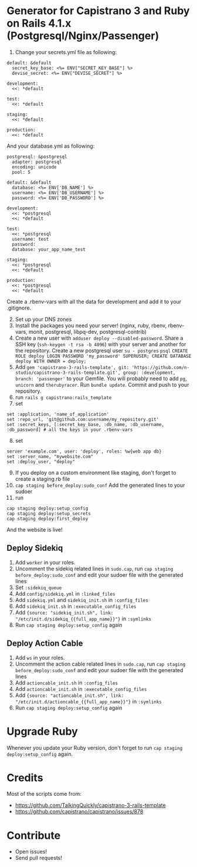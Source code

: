 # Generator for Capistrano 3 and Ruby on Rails 4.1.x (Postgresql/Nginx/Passenger)

1. Change your secrets.yml file as following:
```
default: &default
  secret_key_base: <%= ENV["SECRET_KEY_BASE"] %>
  devise_secret: <%= ENV["DEVISE_SECRET"] %>

development:
  <<: *default

test:
  <<: *default

staging:
  <<: *default

production:
  <<: *default
```

And your database.yml as following:
```
postgresql: &postgresql
  adapter: postgresql
  encoding: unicode
  pool: 5
  
default: &default
  database: <%= ENV['DB_NAME'] %>
  username: <%= ENV['DB_USERNAME'] %>
  password: <%= ENV['DB_PASSWORD'] %>

development:
  <<: *postgresql
  <<: *default
  
test:
  <<: *postgresql
  username: test
  password:
  database: your_app_name_test

staging:
  <<: *postgresql
  <<: *default
  
production:
  <<: *postgresql
  <<: *default
```

Create a .rbenv-vars with all the data for development and add it to your .gitignore.

2. Set up your DNS zones
3. Install the packages you need your server! (nginx, ruby, rbenv, rbenv-vars, monit, postgresql, libpq-dev, postgresql-contrib)
4. Create a new user with ``adduser deploy --disabled-password``. Share a SSH key (``ssh-keygen -t rsa -b 4096``) with your server and another for the repository. Create a new postgresql user ``su - postgres`` ``psql`` ``CREATE ROLE deploy LOGIN PASSWORD 'my_password' SUPERUSER; CREATE DATABASE deploy WITH OWNER = deploy;``
5. Add ``gem 'capistrano-3-rails-template', git: 'https://github.com/n-studio/capistrano-3-rails-template.git', group: :development, branch: 'passenger'`` to your Gemfile. You will probably need to add ``pg``, ``unicorn`` and ``therubyracer``. Run ``bundle update``. Commit and push to your repository.
6. run ``rails g capistrano:rails_template``
7. set 
```
set :application, 'name_of_application'
set :repo_url, 'git@github.com:username/my_repository.git'
set :secret_keys, [:secret_key_base, :db_name, :db_username, :db_password] # all the keys in your .rbenv-vars
```
8. set
```
server 'example.com', user: 'deploy', roles: %w{web app db}
set :server_name, "mywebsite.com"
set :deploy_user, "deploy"
```
9. If you deploy on a custom environment like staging, don't forget to create a staging.rb file
10. ``cap staging before_deploy:sudo_conf`` Add the generated lines to your sudoer
11. run
```
cap staging deploy:setup_config
cap staging deploy:setup_secrets
cap staging deploy:first_deploy
```
  
And the website is live!

## Deploy Sidekiq

1. Add ``worker`` in your roles.
2. Uncomment the sidekiq related lines in ``sudo.cap``, run ``cap staging before_deploy:sudo_conf`` and edit your sudoer file with the generated lines
3. Set ``:sidekiq_queue``
4. Add ``config/sidekiq.yml`` in ``:linked_files``
5. Add ``sidekiq.yml`` and ``sidekiq_init.sh`` in ``:config_files``
6. Add ``sidekiq_init.sh`` in ``:executable_config_files``
7. Add ``{source: "sidekiq_init.sh", link: "/etc/init.d/sidekiq_{{full_app_name}}"}`` in ``:symlinks``
8. Run ``cap staging deploy:setup_config`` again

## Deploy Action Cable

1. Add ``ws`` in your roles.
2. Uncomment the action cable related lines in ``sudo.cap``, run ``cap staging before_deploy:sudo_conf`` and edit your sudoer file with the generated lines
3. Add ``actioncable_init.sh`` in ``:config_files``
4. Add ``actioncable_init.sh`` in ``:executable_config_files``
5. Add ``{source: "actioncable_init.sh", link: "/etc/init.d/actioncable_{{full_app_name}}"}`` in ``:symlinks``
6. Run ``cap staging deploy:setup_config`` again

# Upgrade Ruby

Whenever you update your Ruby version, don't forget to run ``cap staging deploy:setup_config`` again.

# Credits

Most of the scripts come from:

* https://github.com/TalkingQuickly/capistrano-3-rails-template
* https://github.com/capistrano/capistrano/issues/878

# Contribute

* Open issues!
* Send pull requests!
